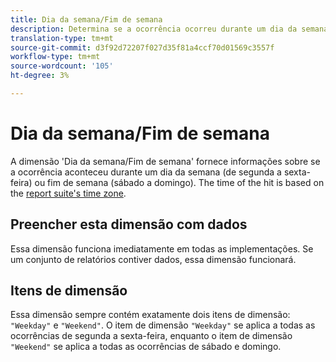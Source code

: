 ```yaml
---
title: Dia da semana/Fim de semana
description: Determina se a ocorrência ocorreu durante um dia da semana ou um fim de semana.
translation-type: tm+mt
source-git-commit: d3f92d72207f027d35f81a4ccf70d01569c3557f
workflow-type: tm+mt
source-wordcount: '105'
ht-degree: 3%

---
```



# Dia da semana/Fim de semana

A dimensão &#39;Dia da semana/Fim de semana&#39; fornece informações sobre se a ocorrência aconteceu durante um dia da semana (de segunda a sexta-feira) ou fim de semana (sábado a domingo). The time of the hit is based on the [report suite&#39;s time zone](/help/admin/admin/general-acct-settings-admin.md).

## Preencher esta dimensão com dados

Essa dimensão funciona imediatamente em todas as implementações. Se um conjunto de relatórios contiver dados, essa dimensão funcionará.

## Itens de dimensão

Essa dimensão sempre contém exatamente dois itens de dimensão: `"Weekday"` e `"Weekend"`. O item de dimensão `"Weekday"` se aplica a todas as ocorrências de segunda a sexta-feira, enquanto o item de dimensão `"Weekend"` se aplica a todas as ocorrências de sábado e domingo.
